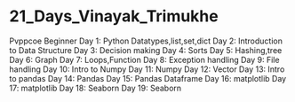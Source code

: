 # 21_Days_Vinayak_Trimukhe
Pvppcoe
Beginner
Day 1: Python Datatypes,list,set,dict
Day 2: Introduction to Data Structure
Day 3: Decision making
Day 4: Sorts
Day 5: Hashing,tree
Day 6: Graph
Day 7: Loops,Function
Day 8: Exception handling
Day 9: File handling
Day 10: Intro to Numpy
Day 11: Numpy
Day 12: Vector
Day 13: Intro to pandas
Day 14: Pandas
Day 15: Pandas Dataframe
Day 16: matplotlib
Day 17: matplotlib
Day 18: Seaborn 
Day 19: Seaborn

